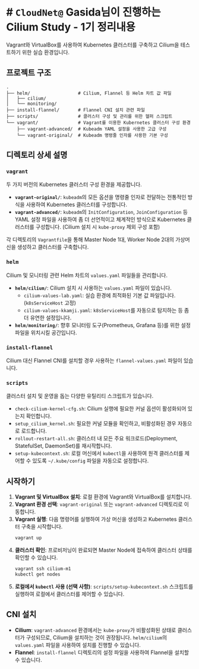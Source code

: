 # # `CloudNet@` Gasida님이 진행하는 Cilium Study - 1기 정리내용

Vagrant와 VirtualBox를 사용하여 Kubernetes 클러스터를 구축하고 Cilium을 테스트하기 위한 실습 환경입니다.

## 프로젝트 구조

```
.
├── helm/                  # Cilium, Flannel 등 Helm 차트 값 파일
│   ├── cilium/
│   └── monitoring/
├── install-flannel/       # Flannel CNI 설치 관련 파일
├── scripts/               # 클러스터 구성 및 관리를 위한 헬퍼 스크립트
└── vagrant/               # Vagrant를 이용한 Kubernetes 클러스터 구성 환경
    ├── vagrant-advanced/  # Kubeadm YAML 설정을 사용한 고급 구성
    └── vagrant-original/  # Kubeadm 명령줄 인자를 사용한 기본 구성
```

## 디렉토리 상세 설명

### `vagrant`

두 가지 버전의 Kubernetes 클러스터 구성 환경을 제공합니다.

- **`vagrant-original/`**: `kubeadm`의 모든 옵션을 명령줄 인자로 전달하는 전통적인 방식을 사용하여 Kubernetes 클러스터를 구성합니다.
- **`vagrant-advanced/`**: `kubeadm`의 `InitConfiguration`, `JoinConfiguration` 등 YAML 설정 파일을 사용하여 좀 더 선언적이고 체계적인 방식으로 Kubernetes 클러스터를 구성합니다. (Cilium 설치 시 `kube-proxy` 제외 구성 포함)

각 디렉토리의 `Vagrantfile`을 통해 Master Node 1대, Worker Node 2대의 가상머신을 생성하고 클러스터를 구축합니다.

### `helm`

Cilium 및 모니터링 관련 Helm 차트의 `values.yaml` 파일들을 관리합니다.

- **`helm/cilium/`**: Cilium 설치 시 사용하는 `values.yaml` 파일이 있습니다.
  - `cilium-values-lab.yaml`: 실습 환경에 최적화된 기본 값 파일입니다. (`k8sServiceHost` 고정)
  - `cilium-values-kkamji.yaml`: `k8sServiceHost`를 자동으로 탐지하는 등 좀 더 유연한 설정입니다.
- **`helm/monitoring/`**: 향후 모니터링 도구(Prometheus, Grafana 등)를 위한 설정 파일을 위치시킬 공간입니다.

### `install-flannel`

Cilium 대신 Flannel CNI를 설치할 경우 사용하는 `flannel-values.yaml` 파일이 있습니다.

### `scripts`

클러스터 설치 및 운영을 돕는 다양한 유틸리티 스크립트가 있습니다.

- `check-cilium-kernel-cfg.sh`: Cilium 실행에 필요한 커널 옵션이 활성화되어 있는지 확인합니다.
- `setup_cilium_kernel.sh`: 필요한 커널 모듈을 확인하고, 비활성화된 경우 자동으로 로드합니다.
- `rollout-restart-all.sh`: 클러스터 내 모든 주요 워크로드(Deployment, StatefulSet, DaemonSet)를 재시작합니다.
- `setup-kubecontext.sh`: 로컬 머신에서 `kubectl`을 사용하여 원격 클러스터를 제어할 수 있도록 `~/.kube/config` 파일을 자동으로 설정합니다.

## 시작하기

1.  **Vagrant 및 VirtualBox 설치**: 로컬 환경에 Vagrant와 VirtualBox를 설치합니다.
2.  **Vagrant 환경 선택**: `vagrant-original` 또는 `vagrant-advanced` 디렉토리로 이동합니다.
3.  **Vagrant 실행**: 다음 명령어를 실행하여 가상 머신을 생성하고 Kubernetes 클러스터 구축을 시작합니다.
    ```bash
    vagrant up
    ```
4.  **클러스터 확인**: 프로비저닝이 완료되면 Master Node에 접속하여 클러스터 상태를 확인할 수 있습니다.
    ```bash
    vagrant ssh cilium-m1
    kubectl get nodes
    ```
5.  **로컬에서 `kubectl` 사용 (선택 사항)**: `scripts/setup-kubecontext.sh` 스크립트를 실행하여 로컬에서 클러스터를 제어할 수 있습니다.

## CNI 설치

- **Cilium**: `vagrant-advanced` 환경에서는 `kube-proxy`가 비활성화된 상태로 클러스터가 구성되므로, Cilium을 설치하는 것이 권장됩니다. `helm/cilium`의 `values.yaml` 파일을 사용하여 설치를 진행할 수 있습니다.
- **Flannel**: `install-flannel` 디렉토리의 설정 파일을 사용하여 Flannel을 설치할 수 있습니다.